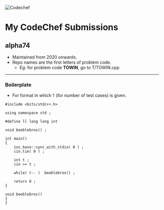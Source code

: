 ![Codechef](https://cdn.codechef.com/sites/all/themes/abessive/cc-logo-sd.svg)

# My CodeChef Submissions
## alpha74

- Maintained from 2020 onwards.
- Repo names are the first letters of problem code.
  - Eg: for problem code __TOWIN__, go to T/TOWIN.cpp

------


### Boilerplate

- For format in which `T` (for number of test cases) is given.

```
#include <bits/stdc++.h>

using namespace std ;

#define ll long long int

void beeblebrox() ;

int main()
{
	ios_base::sync_with_stdio( 0 ) ;
	cin.tie( 0 ) ;
	
	int t ;
	cin >> t ;
	
	while( t-- )  beeblebrox() ;
	
	return 0 ;
}

void beeblebrox()
{
}
```
